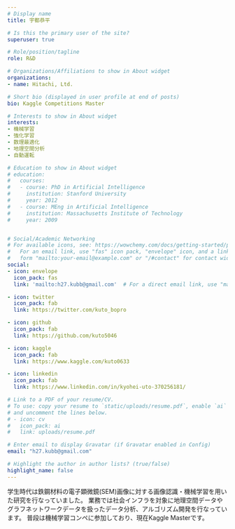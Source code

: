 ```yaml
---
# Display name
title: 宇都恭平

# Is this the primary user of the site?
superuser: true

# Role/position/tagline
role: R&D

# Organizations/Affiliations to show in About widget
organizations:
- name: Hitachi, Ltd.

# Short bio (displayed in user profile at end of posts)
bio: Kaggle Competitions Master

# Interests to show in About widget
interests:
- 機械学習
- 強化学習
- 数理最適化
- 地理空間分析
- 自動運転

# Education to show in About widget
# education:
#   courses:
#   - course: PhD in Artificial Intelligence
#     institution: Stanford University
#     year: 2012
#   - course: MEng in Artificial Intelligence
#     institution: Massachusetts Institute of Technology
#     year: 2009


# Social/Academic Networking
# For available icons, see: https://wowchemy.com/docs/getting-started/page-builder/#icons
#   For an email link, use "fas" icon pack, "envelope" icon, and a link in the
#   form "mailto:your-email@example.com" or "/#contact" for contact widget.
social:
- icon: envelope
  icon_pack: fas
  link: 'mailto:h27.kubb@gmail.com'  # For a direct email link, use "mailto:test@example.org".

- icon: twitter
  icon_pack: fab
  link: https://twitter.com/kuto_bopro

- icon: github
  icon_pack: fab
  link: https://github.com/kuto5046

- icon: kaggle
  icon_pack: fab
  link: https://www.kaggle.com/kuto0633

- icon: linkedin
  icon_pack: fab
  link: https://www.linkedin.com/in/kyohei-uto-370256181/

# Link to a PDF of your resume/CV.
# To use: copy your resume to `static/uploads/resume.pdf`, enable `ai` icons in `params.toml`, 
# and uncomment the lines below.
# - icon: cv
#   icon_pack: ai
#   link: uploads/resume.pdf

# Enter email to display Gravatar (if Gravatar enabled in Config)
email: "h27.kubb@gmail.com"

# Highlight the author in author lists? (true/false)
highlight_name: false
---
```


学生時代は鉄鋼材料の電子顕微鏡(SEM)画像に対する画像認識・機械学習を用いた研究を行なっていました。
業務では社会インフラを対象に地理空間データやグラフネットワークデータを扱ったデータ分析、アルゴリズム開発を行なっています。
普段は機械学習コンペに参加しており、現在Kaggle Masterです。
